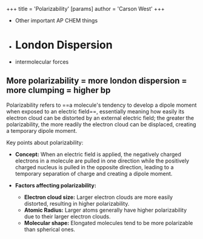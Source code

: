 +++
 title = 'Polarizability'
[params]
	author = 'Carson West'
+++
- Other important AP CHEM things
- # London Dispersion
- intermolecular forces

## More polarizability = more london dispersion = more clumping = higher bp
 Polarizability refers to ==a molecule's tendency to develop a dipole moment when exposed to an electric field==, essentially meaning how easily its electron cloud can be distorted by an external electric field; the greater the polarizability, the more readily the electron cloud can be displaced, creating a temporary dipole moment. 

Key points about polarizability:

- **Concept:**
    When an electric field is applied, the negatively charged electrons in a molecule are pulled in one direction while the positively charged nucleus is pulled in the opposite direction, leading to a temporary separation of charge and creating a dipole moment. 

- **Factors affecting polarizability:**
    - **Electron cloud size:** Larger electron clouds are more easily distorted, resulting in higher polarizability. 
    - **Atomic Radius:** Larger atoms generally have higher polarizability due to their larger electron clouds. 
    - **Molecular shape:** Elongated molecules tend to be more polarizable than spherical ones.
